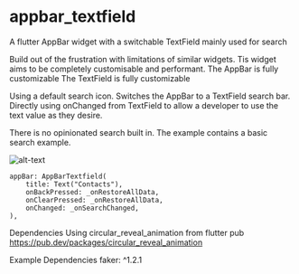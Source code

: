 # appbar_textfield

A flutter AppBar widget with a switchable TextField mainly used for search

Build out of the frustration with limitations of similar widgets.
Tis widget aims to be completely customisable and performant.
The AppBar is fully customizable
The TextField is fully customizable

Using a default search icon. Switches the AppBar to a TextField search bar.
Directly using onChanged from TextField to allow a developer to use the text value as they desire.

There is no opinionated search built in. The example contains a basic search example.

![alt-text](https://github.com/elgansayer/appbar_textfield/blob/master/example.gif?raw=true)

```
appBar: AppBarTextfield(
    title: Text("Contacts"),
    onBackPressed: _onRestoreAllData,
    onClearPressed: _onRestoreAllData,
    onChanged: _onSearchChanged,
),
```

Dependencies
Using circular_reveal_animation from flutter pub
https://pub.dev/packages/circular_reveal_animation

Example Dependencies
faker: ^1.2.1
